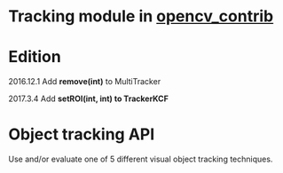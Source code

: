 # Tracking module in [opencv_contrib](https://github.com/opencv/opencv_contrib/tree/master/modules/tracking)

Edition
==================

2016.12.1 Add **remove(int)** to MultiTracker

2017.3.4 Add **setROI(int, int) to TrackerKCF**

Object tracking API
===================

Use and/or evaluate one of 5 different visual object tracking techniques.
